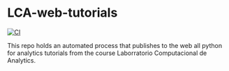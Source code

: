 # LCA-web-tutorials

[![CI](https://github.com/MantiMantilla/LCA-web-tutorials/actions/workflows/main.yml/badge.svg)](https://github.com/MantiMantilla/LCA-web-tutorials/actions/workflows/main.yml)

This repo holds an automated process that publishes to the web all python for analytics tutorials from the course Laborratorio Computacional de Analytics.
